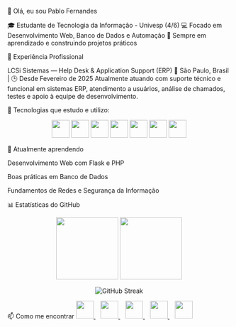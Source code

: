 👋 Olá, eu sou Pablo Fernandes

🎓 Estudante de Tecnologia da Informação - Univesp (4/6)
💻 Focado em Desenvolvimento Web, Banco de Dados e Automação
🚀 Sempre em aprendizado e construindo projetos práticos

💼 Experiência Profissional

LCSi Sistemas — Help Desk & Application Support (ERP)
📍 São Paulo, Brasil | 🕒 Desde Fevereiro de 2025
Atualmente atuando com suporte técnico e funcional em sistemas ERP, atendimento a usuários, análise de chamados, testes e apoio à equipe de desenvolvimento.


🚀 Tecnologias que estudo e utilizo:

<p align="center">
  <!-- Frontend -->
  <img src="https://cdn.jsdelivr.net/gh/devicons/devicon/icons/javascript/javascript-original.svg" width="40" height="40"/>
  <img src="https://cdn.jsdelivr.net/gh/devicons/devicon/icons/bootstrap/bootstrap-original.svg" width="40" height="40"/>
  <img src="https://cdn.jsdelivr.net/gh/devicons/devicon@latest/icons/python/python-original-wordmark.svg" width="40" height="40"/>
  <!-- Backend -->
  <img src="https://cdn.jsdelivr.net/gh/devicons/devicon/icons/php/php-plain.svg" width="40" height="40"/>
  <img src="https://cdn.jsdelivr.net/gh/devicons/devicon/icons/csharp/csharp-original.svg" width="40" height="40"/>
  <img src="https://cdn.jsdelivr.net/gh/devicons/devicon/icons/mysql/mysql-original.svg" width="40" height="40"/>
  <img src="https://cdn.jsdelivr.net/gh/devicons/devicon/icons/microsoftsqlserver/microsoftsqlserver-plain.svg" width="40" height="40"/>
  
</p>


🌱 Atualmente aprendendo

Desenvolvimento Web com Flask e PHP

Boas práticas em Banco de Dados

Fundamentos de Redes e Segurança da Informação

📊 Estatísticas do GitHub
<p align="center"> <img height="140em" src="https://github-readme-stats.vercel.app/api?username=LordRiin&show_icons=true&theme=tokyonight&hide_border=true" /> <img height="140em" src="https://github-readme-stats.vercel.app/api/top-langs/?username=LordRiin&layout=compact&theme=tokyonight&hide_border=true"/> </p> <p align="center"> <img src="https://streak-stats.demolab.com?user=LordRiin&theme=tokyonight&hide_border=true" alt="GitHub Streak" /> </p>
📫 Como me encontrar
<!-- LinkedIn -->
<a href="https://linkedin.com/in/pablo-fernandeslopes" target="_blank">
  <img src="https://cdn-icons-png.flaticon.com/512/174/174857.png" width="40" height="40"/>
</a>&nbsp;&nbsp;

<!-- Email (Gmail) -->
<a href="mailto:pablo.fernandeslopes;97@gmail.com" target="_blank">
  <img src="https://cdn-icons-png.flaticon.com/512/732/732200.png" width="40" height="40"/>
</a>&nbsp;&nbsp;

<!-- WhatsApp -->
<a href="https://wa.me/5516992991948" target="_blank">
  <img src="https://cdn-icons-png.flaticon.com/512/733/733585.png" width="40" height="40"/>
</a>&nbsp;&nbsp;

<!-- Instagram -->
<a href="https://instagram.com/pablofernandesl" target="_blank">
  <img src="https://cdn-icons-png.flaticon.com/512/174/174855.png" width="40" height="40"/>
</a>&nbsp;&nbsp;

<!-- GitHub -->
<a href="https://github.com/LordRiin" target="_blank">
  <img src="https://cdn-icons-png.flaticon.com/512/733/733553.png" width="40" height="40"/>
</a>
